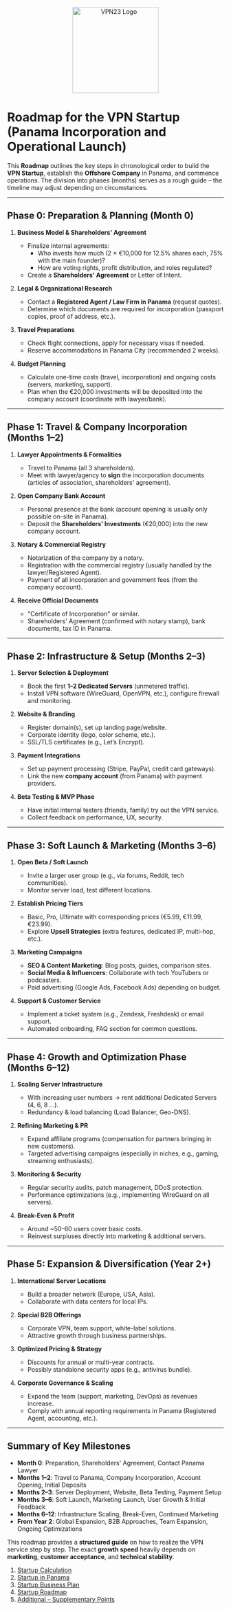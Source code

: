 <div align="center">
    <img src="https://x3.dynu.com/assets/logo-D3O0-4lF.png" alt="VPN23 Logo" width="200"/>
</div>

# Roadmap for the VPN Startup (Panama Incorporation and Operational Launch)

This **Roadmap** outlines the key steps in chronological order to build the **VPN Startup**, establish the **Offshore Company** in Panama, and commence operations. The division into phases (months) serves as a rough guide – the timeline may adjust depending on circumstances.

---

## Phase 0: Preparation & Planning (Month 0)

1. **Business Model & Shareholders' Agreement**  
   - Finalize internal agreements:  
     - Who invests how much (2 × €10,000 for 12.5% shares each, 75% with the main founder)?  
     - How are voting rights, profit distribution, and roles regulated?  
   - Create a **Shareholders' Agreement** or Letter of Intent.

2. **Legal & Organizational Research**  
   - Contact a **Registered Agent / Law Firm in Panama** (request quotes).  
   - Determine which documents are required for incorporation (passport copies, proof of address, etc.).

3. **Travel Preparations**  
   - Check flight connections, apply for necessary visas if needed.  
   - Reserve accommodations in Panama City (recommended 2 weeks).

4. **Budget Planning**  
   - Calculate one-time costs (travel, incorporation) and ongoing costs (servers, marketing, support).  
   - Plan when the €20,000 investments will be deposited into the company account (coordinate with lawyer/bank).

---

## Phase 1: Travel & Company Incorporation (Months 1–2)

1. **Lawyer Appointments & Formalities**  
   - Travel to Panama (all 3 shareholders).  
   - Meet with lawyer/agency to **sign** the incorporation documents (articles of association, shareholders' agreement).

2. **Open Company Bank Account**  
   - Personal presence at the bank (account opening is usually only possible on-site in Panama).  
   - Deposit the **Shareholders' Investments** (€20,000) into the new company account.

3. **Notary & Commercial Registry**  
   - Notarization of the company by a notary.  
   - Registration with the commercial registry (usually handled by the lawyer/Registered Agent).  
   - Payment of all incorporation and government fees (from the company account).

4. **Receive Official Documents**  
   - "Certificate of Incorporation" or similar.  
   - Shareholders' Agreement (confirmed with notary stamp), bank documents, tax ID in Panama.

---

## Phase 2: Infrastructure & Setup (Months 2–3)

1. **Server Selection & Deployment**  
   - Book the first **1–2 Dedicated Servers** (unmetered traffic).  
   - Install VPN software (WireGuard, OpenVPN, etc.), configure firewall and monitoring.

2. **Website & Branding**  
   - Register domain(s), set up landing page/website.  
   - Corporate identity (logo, color scheme, etc.).  
   - SSL/TLS certificates (e.g., Let’s Encrypt).

3. **Payment Integrations**  
   - Set up payment processing (Stripe, PayPal, credit card gateways).  
   - Link the new **company account** (from Panama) with payment providers.

4. **Beta Testing & MVP Phase**  
   - Have initial internal testers (friends, family) try out the VPN service.  
   - Collect feedback on performance, UX, security.

---

## Phase 3: Soft Launch & Marketing (Months 3–6)

1. **Open Beta / Soft Launch**  
   - Invite a larger user group (e.g., via forums, Reddit, tech communities).  
   - Monitor server load, test different locations.

2. **Establish Pricing Tiers**  
   - Basic, Pro, Ultimate with corresponding prices (€5.99, €11.99, €23.99).  
   - Explore **Upsell Strategies** (extra features, dedicated IP, multi-hop, etc.).

3. **Marketing Campaigns**  
   - **SEO & Content Marketing**: Blog posts, guides, comparison sites.  
   - **Social Media & Influencers**: Collaborate with tech YouTubers or podcasters.  
   - Paid advertising (Google Ads, Facebook Ads) depending on budget.

4. **Support & Customer Service**  
   - Implement a ticket system (e.g., Zendesk, Freshdesk) or email support.  
   - Automated onboarding, FAQ section for common questions.

---

## Phase 4: Growth and Optimization Phase (Months 6–12)

1. **Scaling Server Infrastructure**  
   - With increasing user numbers → rent additional Dedicated Servers (4, 6, 8 …).  
   - Redundancy & load balancing (Load Balancer, Geo-DNS).

2. **Refining Marketing & PR**  
   - Expand affiliate programs (compensation for partners bringing in new customers).  
   - Targeted advertising campaigns (especially in niches, e.g., gaming, streaming enthusiasts).

3. **Monitoring & Security**  
   - Regular security audits, patch management, DDoS protection.  
   - Performance optimizations (e.g., implementing WireGuard on all servers).

4. **Break-Even & Profit**  
   - Around ~50–60 users cover basic costs.  
   - Reinvest surpluses directly into marketing & additional servers.

---

## Phase 5: Expansion & Diversification (Year 2+)

1. **International Server Locations**  
   - Build a broader network (Europe, USA, Asia).  
   - Collaborate with data centers for local IPs.

2. **Special B2B Offerings**  
   - Corporate VPN, team support, white-label solutions.  
   - Attractive growth through business partnerships.

3. **Optimized Pricing & Strategy**  
   - Discounts for annual or multi-year contracts.  
   - Possibly standalone security apps (e.g., antivirus bundle).

4. **Corporate Governance & Scaling**  
   - Expand the team (support, marketing, DevOps) as revenues increase.  
   - Comply with annual reporting requirements in Panama (Registered Agent, accounting, etc.).

---

## Summary of Key Milestones

- **Month 0**: Preparation, Shareholders' Agreement, Contact Panama Lawyer  
- **Months 1–2**: Travel to Panama, Company Incorporation, Account Opening, Initial Deposits  
- **Months 2–3**: Server Deployment, Website, Beta Testing, Payment Setup  
- **Months 3–6**: Soft Launch, Marketing Launch, User Growth & Initial Feedback  
- **Months 6–12**: Infrastructure Scaling, Break-Even, Continued Marketing  
- **From Year 2**: Global Expansion, B2B Approaches, Team Expansion, Ongoing Optimizations  

This roadmap provides a **structured guide** on how to realize the VPN service step by step. The exact **growth speed** heavily depends on **marketing**, **customer acceptance**, and **technical stability**.

1. [Startup Calculation](https://github.com/xheen908/VPN23_/blob/main/startup_kalkulation.md)  
2. [Startup in Panama](https://github.com/xheen908/VPN23_/blob/main/startup_panama.md)  
3. [Startup Business Plan](https://github.com/xheen908/VPN23_/blob/main/startup_buisnessplan.md)  
4. [Startup Roadmap](https://github.com/xheen908/VPN23_/blob/main/startup_roadmap.md)  
5. [Additional – Supplementary Points](https://github.com/xheen908/VPN23_/blob/main/zusatz.md)
